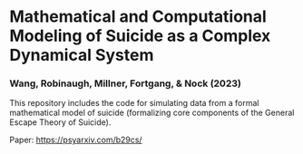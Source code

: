 # Mathematical and Computational Modeling of Suicide as a Complex Dynamical System

### Wang, Robinaugh, Millner, Fortgang, & Nock (2023) 

This repository includes the code for simulating data from a formal mathematical model of suicide (formalizing core components of the General Escape Theory of Suicide). 

Paper: https://psyarxiv.com/b29cs/
